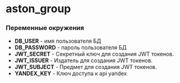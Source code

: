 # aston_group

### Переменные окружения
- **DB_USER** - имя пользователя БД
- **DB_PASSWORD** - пароль пользователя БД
- **JWT_SECRET** - Секретный ключ для создания JWT токенов.
- **JWT_ISSUER** - Издатель для создания JWT токенов.
- **JWT_SUBJECT** - Предмет для создания JWT токенов.
- **YANDEX_KEY** - Ключ доступа к api yandex
